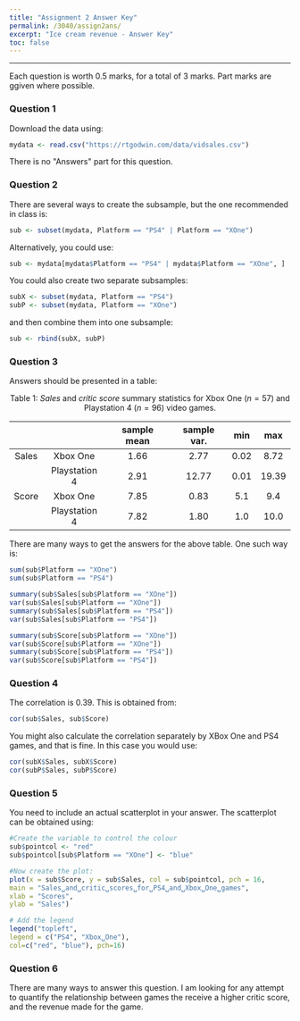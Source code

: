 ```yaml
---
title: "Assignment 2 Answer Key"
permalink: /3040/assign2ans/
excerpt: "Ice cream revenue - Answer Key"
toc: false
---
```


------------------------------------------------------------------------

Each question is worth 0.5 marks, for a total of 3 marks. Part marks are ggiven where possible.

### Question 1

Download the data using:

```r
mydata <- read.csv("https://rtgodwin.com/data/vidsales.csv")
```

There is no "Answers" part for this question.

### Question 2

There are several ways to create the subsample, but the one recommended in class is:

```r
sub <- subset(mydata, Platform == "PS4" | Platform == "XOne")
```

Alternatively, you could use:

```r
sub <- mydata[mydata$Platform == "PS4" | mydata$Platform == "XOne", ]
```

You could also create two separate subsamples:

```r
subX <- subset(mydata, Platform == "PS4")
subP <- subset(mydata, Platform == "XOne")
```

and then combine them into one subsample:

```r
sub <- rbind(subX, subP)
```

### Question 3

Answers should be presented in a table:

<div align="center">
  
Table 1: _Sales_ and _critic score_ summary statistics for Xbox One ($n=57$) and Playstation 4 ($n=96$) video games.

|       |               | sample mean | sample var. |  min |  max  |
|:-----:|:-------------:|:-----------:|:-----------:|:----:|:-----:|
| Sales |      Xbox One |     1.66    |     2.77    | 0.02 |  8.72 |
|       | Playstation 4 |     2.91    |    12.77    | 0.01 | 19.39 |
| Score |      Xbox One |     7.85    |     0.83    |  5.1 |  9.4  |
|       | Playstation 4 |     7.82    |     1.80    |  1.0 |  10.0 |

</div>  
  
There are many ways to get the answers for the above table. One such way is:

```r
sum(sub$Platform == "XOne")
sum(sub$Platform == "PS4")

summary(sub$Sales[sub$Platform == "XOne"])
var(sub$Sales[sub$Platform == "XOne"])
summary(sub$Sales[sub$Platform == "PS4"])
var(sub$Sales[sub$Platform == "PS4"])

summary(sub$Score[sub$Platform == "XOne"])
var(sub$Score[sub$Platform == "XOne"])
summary(sub$Score[sub$Platform == "PS4"])
var(sub$Score[sub$Platform == "PS4"])
```

### Question 4

The correlation is 0.39. This is obtained from:

```r
cor(sub$Sales, sub$Score)
```

You might also calculate the correlation separately by XBox One and PS4 games, and that is fine. In this case you would use:

```r
cor(subX$Sales, subX$Score)
cor(subP$Sales, subP$Score)
```

### Question 5

You need to include an actual scatterplot in your answer. The scatterplot can be obtained using:

```r
#Create the variable to control the colour
sub$pointcol <- "red"
sub$pointcol[sub$Platform == "XOne"] <- "blue"

#Now create the plot:
plot(x = sub$Score, y = sub$Sales, col = sub$pointcol, pch = 16,
main = "Sales␣and␣critic␣scores␣for␣PS4␣and␣Xbox␣One␣games",
xlab = "Scores",
ylab = "Sales")

# Add the legend
legend("topleft",
legend = c("PS4", "Xbox␣One"),
col=c("red", "blue"), pch=16)
```

### Question 6

There are many ways to answer this question. I am looking for any attempt to quantify the relationship between games the receive a higher critic score, and the revenue made for the game.
